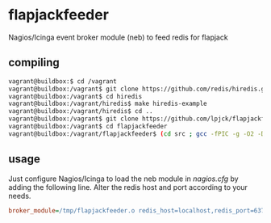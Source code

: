 flapjackfeeder
==============

Nagios/Icinga event broker module (neb) to feed redis for flapjack


## compiling

``` bash
vagrant@buildbox:$ cd /vagrant
vagrant@buildbox:/vagrant$ git clone https://github.com/redis/hiredis.git
vagrant@buildbox:/vagrant$ cd hiredis
vagrant@buildbox:/vagrant/hiredis$ make hiredis-example
vagrant@buildbox:/vagrant/hiredis$ cd ..
vagrant@buildbox:/vagrant$ git clone https://github.com/lpjck/flapjackfeeder.git
vagrant@buildbox:/vagrant$ cd flapjackfeeder
vagrant@buildbox:/vagrant/flapjackfeeder$ (cd src ; gcc -fPIC -g -O2 -DHAVE_CONFIG_H -DNSCORE -o flapjackfeeder.o flapjackfeeder.c -shared -fPIC ../../hiredis/libhiredis.a)
```

## usage

Just configure Nagios/Icinga to load the neb module in *nagios.cfg* by adding the following line.
Alter the redis host and port according to your needs.
``` cfg
broker_module=/tmp/flapjackfeeder.o redis_host=localhost,redis_port=6379
```
